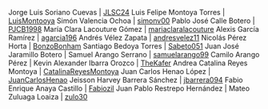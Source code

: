 Jorge Luis Soriano Cuevas | [JLSC24](https://github.com/JLSC24) 
Luis Felipe Montoya Torres | [LuisMontooya](https://github.com/LuisMontooya) 
Simón Valencia Ochoa | [simonv00](https://github.com/simonv00)
Pablo José Calle Botero | [PJCB1998](https://github.com/PJCB1998)
María Clara Lacouture Gómez	| [mariaclaralacouture](https://github.com/mariaclaralacouture)
Alexis García Ramírez | [agarcia196](https://github.com/agarcia196)
Andrés Vélez Zapata | [andresvelez11](https://github.com/andresvelez11)
Nicolás Pérez Horta	 | [BonzoBonham](https://github.com/BonzoBonham)
Santiago Bedoya Torres	| [Sabeto051](https://github.com/Sabeto051) 
Juan José Jaramillo Botero	| [](https://github.com/) 
Samuel Arango Serrano	| [samuelarango99](https://github.com/samuelarango99) 
Camilo Arango Pérez	 | [](https://github.com/)
Kevin Alexander Ibarra Orozco | [TheKafer](https://github.com/TheKafer) 
Andrea Catalina Reyes Montoya | [CatalinaReyesMontoya](https://github.com/CatalinaReyesMontoya) 
Juan Carlos Henao López	 | [JuanCarlosHenao](https://github.com/JuanCarlosHenao)
Jeisson Harvey Barrera Sánchez | [jbarrera094](https://github.com/jbarrera094)
Fabio Enrique Anaya Castillo | [Fabiozil](https://github.com/Fabiozil)
Juan Pablo Restrepo Hernández | [](https://github.com/)
Mateo Zuluaga Loaiza | [zulo30](https://github.com/zulo30)